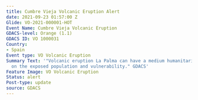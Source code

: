 ```yaml
---
title: Cumbre Vieja Volcanic Eruption Alert
date: 2021-09-23 01:57:00 Z
Glide: VO-2021-000001-HOT
Event Name: Cumbre Vieja Volcanic Eruption
GDACS-level: Orange (1.1)
GDACS ID: VO 1000031
Country:
- Spain
Event type: VO Volcanic Eruption
Summary Text: '"Volcanic eruption La Palma can have a medium humanitarian impact based
  on the exposed population and vulnerability." GDACS'
Feature Image: VO Volcanic Eruption
Status: alert
Post-type: update
source: GDACS
---
```



